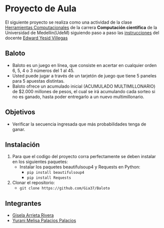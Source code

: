 # Proyecto de Aula 

El siguiente proyecto se realiza como una actividad de la clase [Herramientas Computacionales](https://github.com/cosmoscalibur/herramientas_computacionales) de la carrera **Computación cientifica** de la Universidad de Medellin(UdeM) siguiendo paso a paso las [instrucciones](https://github.com/cosmoscalibur/herramientas_computacionales/tree/master/Proyecto) del docente [Edward Yesid Villegas](https://github.com/cosmoscalibur)

## Baloto

* Baloto es un juego en línea, que consiste en acertar en cualquier orden 6, 5, 4 o 3 números del 1 al 45.  
* Usted puede jugar a través de un tarjetón de juego que tiene 5 paneles para 5 apuestas distintas.  
* Baloto ofrece un acumulado inicial (ACUMULADO MULTIMILLONARIO) de $2.000 millones de pesos, el cual se irá acumulando cada sorteo si no es ganado, hasta poder entregarlo a un nuevo multimillonario.  

## Objetivos

* Verificar la secuencia ingresada que más probabilidades tenga de ganar.

## Instalación

1. Para que el codigo del proyecto corra perfectamente se deben instalar en los siguientes paquetes:
    * Instalar los paquetes beautifulsoup4 y Requests en Python:   
        + `pip install beautifulsoup4` 
        + `pip install Requests`  
2. Clonar el repositorio:  
    * `git clone https://github.com/Gia37/Baloto`


## Integrantes

* [Gisela Arrieta Rivera](https://github.com/Gia37)  
* [Yurani Melisa Palacios Palacios](https://github.com/99YuraniPalacios)
